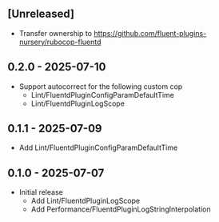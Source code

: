 ## [Unreleased]

* Transfer ownership to https://github.com/fluent-plugins-nursery/rubocop-fluentd

## 0.2.0 - 2025-07-10

* Support autocorrect for the following custom cop
  - Lint/FluentdPluginConfigParamDefaultTime
  - Lint/FluentdPluginLogScope

## 0.1.1 - 2025-07-09

* Add Lint/FluentdPluginConfigParamDefaultTime

## 0.1.0 - 2025-07-07

* Initial release
  - Add Lint/FluentdPluginLogScope
  - Add Performance/FluentdPluginLogStringInterpolation
